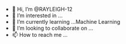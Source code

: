 - 👋 Hi, I’m @RAYLEIGH-12
- 👀 I’m interested in ...
- 🌱 I’m currently learning ...Machine Learning
- 💞️ I’m looking to collaborate on ...
- 📫 How to reach me ...

<!---
RAYLEIGH-12/RAYLEIGH-12 is a ✨ special ✨ repository because its `README.md` (this file) appears on your GitHub profile.
You can click the Preview link to take a look at your changes.
--->
